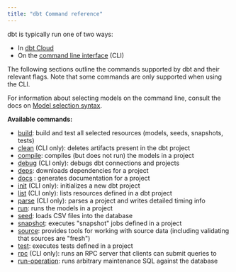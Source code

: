```yaml
---
title: "dbt Command reference"
---
```


dbt is typically run one of two ways:
* In [dbt Cloud](/docs/cloud/develop-in-the-cloud)
* On the [command line interface](/docs/core/about-the-cli) (CLI)

The following sections outline the commands supported by dbt and their relevant flags. Note that some commands are only supported when using the CLI.

For information about selecting models on the command line, consult the docs on [Model selection syntax](/reference/node-selection/syntax).

**Available commands:**

- [build](/reference/commands/build): build and test all selected resources (models, seeds, snapshots, tests)
- [clean](/reference/commands/clean) (CLI only): deletes artifacts present in the dbt project
- [compile](/reference/commands/compile): compiles (but does not run) the models in a project
- [debug](/reference/dbt-jinja-functions/debug-method) (CLI only): debugs dbt connections and projects
- [deps](/reference/commands/deps): downloads dependencies for a project
- [docs](/reference/commands/cmd-docs) : generates documentation for a project
- [init](/reference/commands/init) (CLI only): initializes a new dbt project
- [list](/reference/commands/list) (CLI only): lists resources defined in a dbt project
- [parse](/reference/commands/parse) (CLI only): parses a project and writes detailed timing info
- [run](/reference/commands/run): runs the models in a project
- [seed](/reference/commands/seed): loads CSV files into the database
- [snapshot](/reference/commands/snapshot): executes "snapshot" jobs defined in a project
- [source](/reference/commands/source): provides tools for working with source data (including validating that sources are "fresh")
- [test](/reference/commands/test): executes tests defined in a project
- [rpc](/reference/commands/rpc) (CLI only): runs an RPC server that clients can submit queries to
- [run-operation](/reference/commands/run-operation): runs arbitrary maintenance SQL against the database


